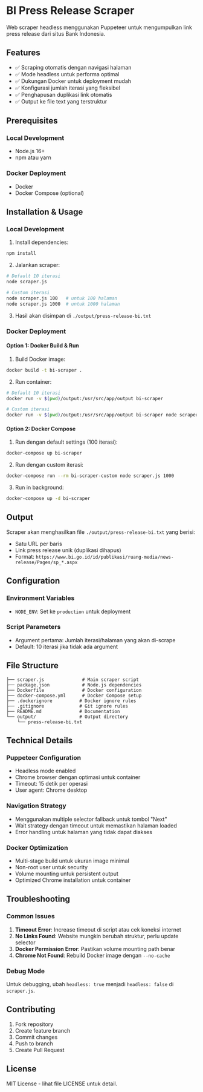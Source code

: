 # BI Press Release Scraper

Web scraper headless menggunakan Puppeteer untuk mengumpulkan link press release dari situs Bank Indonesia.

## Features

- ✅ Scraping otomatis dengan navigasi halaman
- ✅ Mode headless untuk performa optimal
- ✅ Dukungan Docker untuk deployment mudah
- ✅ Konfigurasi jumlah iterasi yang fleksibel
- ✅ Penghapusan duplikasi link otomatis
- ✅ Output ke file text yang terstruktur

## Prerequisites

### Local Development
- Node.js 16+ 
- npm atau yarn

### Docker Deployment
- Docker
- Docker Compose (optional)

## Installation & Usage

### Local Development

1. Install dependencies:
```bash
npm install
```

2. Jalankan scraper:
```bash
# Default 10 iterasi
node scraper.js

# Custom iterasi
node scraper.js 100   # untuk 100 halaman
node scraper.js 1000  # untuk 1000 halaman
```

3. Hasil akan disimpan di `./output/press-release-bi.txt`

### Docker Deployment

#### Option 1: Docker Build & Run

1. Build Docker image:
```bash
docker build -t bi-scraper .
```

2. Run container:
```bash
# Default 10 iterasi
docker run -v $(pwd)/output:/usr/src/app/output bi-scraper

# Custom iterasi
docker run -v $(pwd)/output:/usr/src/app/output bi-scraper node scraper.js 500
```

#### Option 2: Docker Compose

1. Run dengan default settings (100 iterasi):
```bash
docker-compose up bi-scraper
```

2. Run dengan custom iterasi:
```bash
docker-compose run --rm bi-scraper-custom node scraper.js 1000
```

3. Run in background:
```bash
docker-compose up -d bi-scraper
```

## Output

Scraper akan menghasilkan file `./output/press-release-bi.txt` yang berisi:
- Satu URL per baris
- Link press release unik (duplikasi dihapus)
- Format: `https://www.bi.go.id/id/publikasi/ruang-media/news-release/Pages/sp_*.aspx`

## Configuration

### Environment Variables
- `NODE_ENV`: Set ke `production` untuk deployment

### Script Parameters
- Argument pertama: Jumlah iterasi/halaman yang akan di-scrape
- Default: 10 iterasi jika tidak ada argument

## File Structure

```
├── scraper.js              # Main scraper script
├── package.json            # Node.js dependencies
├── Dockerfile              # Docker configuration
├── docker-compose.yml      # Docker Compose setup
├── .dockerignore          # Docker ignore rules
├── .gitignore             # Git ignore rules
├── README.md              # Documentation
└── output/                # Output directory
    └── press-release-bi.txt
```

## Technical Details

### Puppeteer Configuration
- Headless mode enabled
- Chrome browser dengan optimasi untuk container
- Timeout: 15 detik per operasi
- User agent: Chrome desktop

### Navigation Strategy
- Menggunakan multiple selector fallback untuk tombol "Next"
- Wait strategy dengan timeout untuk memastikan halaman loaded
- Error handling untuk halaman yang tidak dapat diakses

### Docker Optimization
- Multi-stage build untuk ukuran image minimal
- Non-root user untuk security
- Volume mounting untuk persistent output
- Optimized Chrome installation untuk container

## Troubleshooting

### Common Issues

1. **Timeout Error**: Increase timeout di script atau cek koneksi internet
2. **No Links Found**: Website mungkin berubah struktur, perlu update selector
3. **Docker Permission Error**: Pastikan volume mounting path benar
4. **Chrome Not Found**: Rebuild Docker image dengan `--no-cache`

### Debug Mode

Untuk debugging, ubah `headless: true` menjadi `headless: false` di `scraper.js`.

## Contributing

1. Fork repository
2. Create feature branch
3. Commit changes
4. Push to branch
5. Create Pull Request

## License

MIT License - lihat file LICENSE untuk detail.